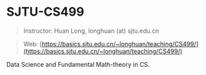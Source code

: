 # SJTU-CS499

> Instructor: Huan Long, longhuan (at) sjtu.edu.cn

> Web: [https://basics.sjtu.edu.cn/~longhuan/teaching/CS499/](https://basics.sjtu.edu.cn/~longhuan/teaching/CS499/)

Data Science and Fundamental  Math-theory in CS. 
